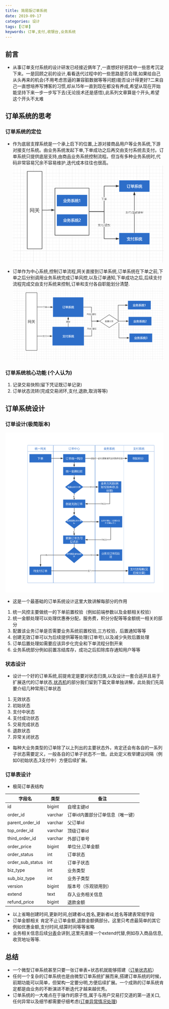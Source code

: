 ```yaml
---
title: 简易版订单系统
date: 2019-09-17 
categories: 设计
tags: [订单]
keywords: 订单,支付,收银台,业务系统
---
```


## 前言
- 从事订单支付系统的设计研发已经接近俩年了,一直想好好把其中一些思考沉淀下来。一是回顾之前的设计,看看迭代过程中的一些思路是否合理,如果给自己从头再来的机会(不用考虑苦逼的兼容脏数据等等问题)能否设计得更好?二来自己一直想培养写博客的习惯,却从15年一直到现在都没有养成,希望从现在开始能坚持下来一步一步写下去(无论技术还是感悟),此系列文章算是个开头,希望这个开头不太难

<!--more--> 

## 订单系统的思考
### 订单系统的定位
- 作为底层支撑系统是一个承上启下的位置,上游对接商品用户等业务系统,下游对接支付系统。由业务系统发起下单,下单成功之后再交由支付系统去支付。订单系统只提供底层支持,由商品业务系统控制流程。但当有多种业务系统时,代码非常容易冗余不容易维护,迭代成本往往也很高。
  ![old](/images/orderImage/old.png)
  
- 订单作为中心系统,控制订单流程,网关直接到订单系统,订单系统在下单之前,下单之后分别调用业务系统完成订单风控,以及订单通知,下单成功之后,后续支付流程完成交由支付系统来控制,订单和支付各自职能划分清楚.
  ![new](/images/orderImage/new.png)
  
### 订单系统核心功能 (个人认为)

1. 记录交易快照(留下凭证既订单记录)
2. 订单状态流转(完成交易闭环,支付,退款,取消等等)

## 订单系统设计

### 订单设计(极简版本)
 ![new](/images/orderImage/system.png)

- 这是一个最基础的订单系统设计这里大致讲解每部分的作用
1. 统一风控主要做统一的下单前置校验（例如前端参数以及金额相关校验）
2. 统一金额处理可以处理优惠券分配，服务费，积分分配等等金额统一相关的部分
3. 配置该业务订单是否需要业务系统前置校验,三方校验，后置通知等等
4. 创建无效订单可以为后续提供幂等处理(订单号),以及减少失败后置处理
5. 订单后置处理如需要应该异步化完全和下单流程分割开来
6. 业务系统部分例如前置冻结库存，成功之后扣除库存通知用户等等

### 状态设计
- 设计一个好的订单系统,前提肯定是要对状态归类,以及设计一套合适并且易于扩展迭代的订单状态,[状态机]()的部分我们留到下篇文章单独讲解，此处我们先简要介绍几种常用订单状态
1. 无效状态
2. 初始状态
3. 支付中状态
4. 支付成功状态
5. 交易完成状态
6. 退款状态
7. 异常关闭状态

- 每种大业务类型的订单除了以上列出的主要状态外，肯定还会有各自的一系列子状态需要定义，一般各自的订单子状态不一致。此处定义枚举建议间隔（例如0初始状态,3支付中）方便后续扩展。
	
### 订单表设计

- 极简订单表结构

| 字段名           | 类型    | 备注                             |
| ---------------- | ------- | -------------------------------- |
| id               | bigint  | 自增主键id                       |
| order_id         | varchar | 订单id内置部分订单信息（唯一键） |
| parent_order_id  | varchar | 父订单id                         |
| top_order_id     | varchar | 顶级订单id                       |
| third_order_id   | varchar | 外部订单号                       |
| order_price      | bigint  | 单位分,订单金额                  |
| order_status     | int     | 订单状态                         |
| order_sub_status | int     | 订单子状态                       |
| biz_type         | int     | 业务类型                         |
| sub_biz_type     | int     | 业务子类型                       |
| version          | bigint  | 版本号（乐观锁用到）             |
| extend           | text    | 存入业务相关信息                 |
| refund_price     | bigint  | 退款金额                         |

- 以上省略创建时间,更新时间,创建者id,姓名,更新者id,姓名等建表常规字段
- 订单金额相关 肯定不止订单金额,退款金额俩部分。这里只考虑最简单的其它例如优惠金额,支付时间,结算时间等等省略
- 业务相关信息后续[分表]()会讲到,这里先直接一个extend代替,例如存入商品信息,收货地址等等.

##  总结

- 一个微型订单系统甚至只要一张订单表+状态机就能够搭建（[订单状态机]()）
- 任何一个复杂的订单系统也是由微型订单系统扩展而来,搭建订单系统的时候，前期功能可以简单，但架构一定要分明,方便后续扩展。一个成熟的订单系统肯定都是由业务的不断演进不断迭代才越来越优秀。
- 订单系统的一大难点在于操作的原子性,属于与用户交易打交道的第一道关口,任何异常以及细节都需要仔细考虑([订单异常情况处理]())